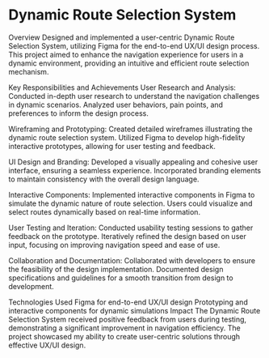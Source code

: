 # Dynamic Route Selection System

Overview
Designed and implemented a user-centric Dynamic Route Selection System, utilizing Figma for the end-to-end UX/UI design process. This project aimed to enhance the navigation experience for users in a dynamic environment, providing an intuitive and efficient route selection mechanism.

Key Responsibilities and Achievements
User Research and Analysis:
Conducted in-depth user research to understand the navigation challenges in dynamic scenarios. Analyzed user behaviors, pain points, and preferences to inform the design process.

Wireframing and Prototyping:
Created detailed wireframes illustrating the dynamic route selection system. Utilized Figma to develop high-fidelity interactive prototypes, allowing for user testing and feedback.

UI Design and Branding:
Developed a visually appealing and cohesive user interface, ensuring a seamless experience. Incorporated branding elements to maintain consistency with the overall design language.

Interactive Components:
Implemented interactive components in Figma to simulate the dynamic nature of route selection. Users could visualize and select routes dynamically based on real-time information.

User Testing and Iteration:
Conducted usability testing sessions to gather feedback on the prototype. Iteratively refined the design based on user input, focusing on improving navigation speed and ease of use.

Collaboration and Documentation:
Collaborated with developers to ensure the feasibility of the design implementation. Documented design specifications and guidelines for a smooth transition from design to development.

Technologies Used
Figma for end-to-end UX/UI design
Prototyping and interactive components for dynamic simulations
Impact
The Dynamic Route Selection System received positive feedback from users during testing, demonstrating a significant improvement in navigation efficiency. The project showcased my ability to create user-centric solutions through effective UX/UI design.
